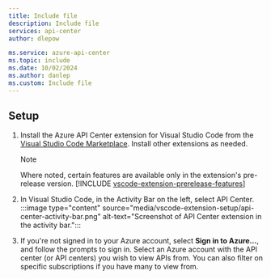 ```yaml
---
title: Include file
description: Include file
services: api-center
author: dlepow

ms.service: azure-api-center
ms.topic: include
ms.date: 10/02/2024
ms.author: danlep
ms.custom: Include file
---
```


## Setup

1. Install the Azure API Center extension for Visual Studio Code from the [Visual Studio Code Marketplace](https://marketplace.visualstudio.com/items?itemName=apidev.azure-api-center). Install other extensions as needed.

    > [!NOTE]
    > Where noted, certain features are available only in the extension's pre-release version. [!INCLUDE [vscode-extension-prerelease-features](vscode-extension-prerelease-features.md)]
1. In Visual Studio Code, in the Activity Bar on the left, select API Center.
    :::image type="content" source="media/vscode-extension-setup/api-center-activity-bar.png" alt-text="Screenshot of API Center extension in the activity bar.":::
1. If you're not signed in to your Azure account, select **Sign in to Azure...**, and follow the prompts to sign in. 
    Select an Azure account with the API center (or API centers) you wish to view APIs from. You can also filter on specific subscriptions if you have many to view from.